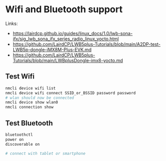 # Wifi and Bluetooth support

Links:

- <https://lairdcp.github.io/guides/linux_docs/1.0/lwb-sona-ifx/sig_lwb_sona_ifx_series_radio_linux_yocto.html>
- <https://github.com/LairdCP/LWB5plus-Tutorials/blob/main/A2DP-test-LWB5p-dongle-iMX8M-Plus-EVK.md>
- <https://github.com/LairdCP/LWB5plus-Tutorials/blob/main/LWBplusDongle-imx8-yocto.md>

## Test Wifi

```sh
nmcli device wifi list
nmcli device wifi connect SSID_or_BSSID password password
# wlan should now be connected
nmcli device show wlan0
nmcli connection show
```

## Test Bluetooth

```sh
bluetoothctl
power on
discoverable on

# connect with tablet or smartphone
```
